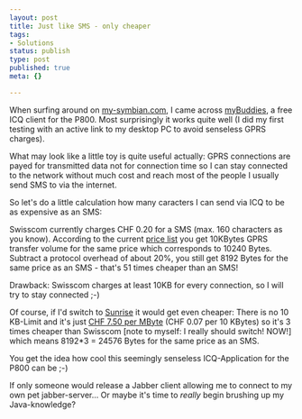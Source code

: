 ```yaml
---
layout: post
title: Just like SMS - only cheaper
tags:
- Solutions
status: publish
type: post
published: true
meta: {}

---
```

When surfing around on <a href="http://www.my-symbian.com">my-symbian.com</a>, I came across <a href="http://my-symbian.com/uiq/applications/applications.php?fldAuto=62&faq=2">myBuddies</a>, a free ICQ client for the P800. Most surprisingly it works quite well (I did my first testing with an active link to my desktop PC to avoid senseless GPRS charges).

What may look like a little toy is quite useful actually: GPRS connections are payed for transmitted data not for connection time so I can stay connected to the network without much cost and reach most of the people I usually send SMS to via the internet.

So let's do a little calculation how many caracters I can send via ICQ to be as expensive as an SMS:

Swisscom currently charges CHF 0.20 for a SMS (max. 160 characters as you know). According to the current <a href="http://www.swisscom-mobile.ch/sp/FDAAAAAA-de.html">price list</a> you get 10KBytes GPRS transfer volume for the same price which corresponds to 10240 Bytes. Subtract a protocol overhead of about 20%, you still get 8192 Bytes for the same price as an SMS - that's 51 times cheaper than an SMS!

Drawback: Swisscom charges at least 10KB for every connection, so I will try to stay connected ;-)

Of course, if I'd switch to <a href="http://mobile.sunrise.ch">Sunrise</a> it would get even cheaper: There is no 10 KB-Limit and it's just <a href="http://mobile.sunrise.ch/wap/wap_sun_gprs/tar_ser.htm">CHF 7.50 per MByte</a> (CHF 0.07 per 10 KBytes) so it's 3 times cheaper than Swisscom [note to myself: I really should switch! NOW!] which means 8192*3 = 24576 Bytes for the same price as an SMS.

You get the idea how cool this seemingly senseless ICQ-Application for the P800 can be ;-)

If only someone would release a Jabber client allowing me to connect to my own pet jabber-server... Or maybe it's time to *really* begin brushing up my Java-knowledge?
